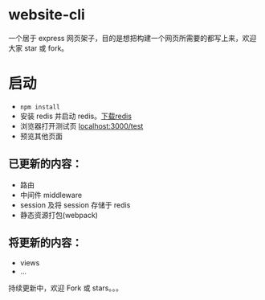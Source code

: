 # website-cli

一个居于 express 网页架子，目的是想把构建一个网页所需要的都写上来，欢迎大家 star 或 fork。

# 启动

 - `npm install`
 - 安装 redis 并启动 redis。[下载redis](https://redis.io/download)
 - 浏览器打开测试页 [localhost:3000/test](http://localhost:3000/test)
 - 预览其他页面

## 已更新的内容：

 - 路由
 - 中间件 middleware
 - session 及将 session 存储于 redis
 - 静态资源打包(webpack)


## 将更新的内容：
 
 - views
 - ...

持续更新中，欢迎 Fork 或 stars。。。
